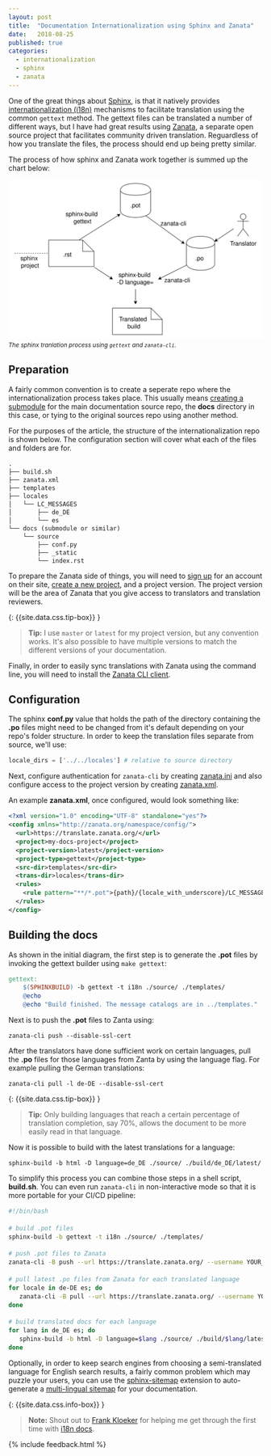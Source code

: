 ```yaml
---
layout: post
title:  "Documentation Internationalization using Sphinx and Zanata"
date:   2018-08-25
published: true
categories:
  - internationalization
  - sphinx
  - zanata
---
```


One of the great things about [Sphinx](http://www.sphinx-doc.org/en/stable/), is
that it natively provides [internationalization (i18n)](http://www.sphinx-doc.org/en/master/intl.html)
mechanisms to facilitate translation using the common `gettext` method. The
gettext files can be translated a number of different ways, but I have had
great results using [Zanata](http://zanata.org/), a separate open source project
that facilitates community driven translation. Reguardless of how you translate
the files, the process should end up being pretty similar.

The process of how sphinx and Zanata work together is summed up the chart below:

![Sphinx translation flow](/assets/images/posts/sphinx-translation-flow.svg) <small><i>The sphinx tranlation process using `gettext` and `zanata-cli`.</i></small>

## Preparation

A fairly common convention is to create a seperate repo where the internationalization
process takes place. This usually means [creating a submodule](https://chrisjean.com/git-submodules-adding-using-removing-and-updating/)
for the main documentation source repo, the **docs** directory in this case, or
tying to the original sources repo using another method.

For the purposes of the article, the structure of the internationalization repo
is shown below. The configuration section will cover what each of the files and
folders are for.

```
.
├── build.sh
├── zanata.xml
├── templates
├── locales
│   └── LC_MESSAGES
│       ├── de_DE
│       └── es
└── docs (submodule or similar)
    └── source
        ├── conf.py
        ├── _static
        └── index.rst
```

To prepare the Zanata side of things, you will need to [sign up](https://translate.zanata.org/)
for an account on their site, [create a new project](http://docs.zanata.org/en/release/user-guide/projects/create-project/),
and a project version. The project version will be the area of Zanata that you
give access to translators and translation reviewers.

{: {{site.data.css.tip-box}} }
> **Tip:** I use `master` or `latest` for my project version, but any convention
> works. It's also possible to have multiple versions to match the different
> versions of your documentation.

Finally, in order to easily sync translations with Zanata using the command
line, you will need to install the [Zanata CLI client](http://docs.zanata.org/en/release/client/).

## Configuration

The sphinx **conf.py** value that holds the path of the directory containing the
**.po** files might need to be changed from it's default depending on your
repo's folder structure. In order to keep the translation files separate from
source, we'll use:

```python
locale_dirs = ['../../locales'] # relative to source directory
```

Next, configure authentication for `zanata-cli` by creating [zanata.ini](http://docs.zanata.org/en/release/client/configuration/)
and also configure access to the project version by creating [zanata.xml](http://docs.zanata.org/en/release/client/configuration/).

An example **zanata.xml**, once configured, would look something like:

```xml
<?xml version="1.0" encoding="UTF-8" standalone="yes"?>
<config xmlns="http://zanata.org/namespace/config/">
  <url>https://translate.zanata.org/</url>
  <project>my-docs-project</project>
  <project-version>latest</project-version>
  <project-type>gettext</project-type>
  <src-dir>templates</src-dir>
  <trans-dir>locales</trans-dir>
  <rules>
    <rule pattern="**/*.pot">{path}/{locale_with_underscore}/LC_MESSAGES/{filename}.po</rule>
  </rules>
</config>
```

## Building the docs

As shown in the initial diagram, the first step is to generate the **.pot** files
by invoking the gettext builder using `make gettext`:

```makefile
gettext:
	$(SPHINXBUILD) -b gettext -t i18n ./source/ ./templates/
	@echo
	@echo "Build finished. The message catalogs are in ../templates."
```

Next is to push the **.pot** files to Zanta using:

```
zanata-cli push --disable-ssl-cert
```

After the translators have done sufficient work on certain languages, pull the
**.po** files for those languages from Zanta by using the language flag. For
example pulling the German translations:

```
zanata-cli pull -l de-DE --disable-ssl-cert
```

{: {{site.data.css.tip-box}} }
> **Tip:** Only building languages that reach a certain percentage of
translation completion, say 70%, allows the document to be more easily read in
that language.

Now it is possible to build with the latest translations for a language:

```
sphinx-build -b html -D language=de_DE ./source/ ./build/de_DE/latest/
```

To simplify this process you can combine those steps in a shell script,
**build.sh**. You can even run `zanata-cli` in non-interactive mode so that it
is more portable for your CI/CD pipeline:

```bash
#!/bin/bash

# build .pot files
sphinx-build -b gettext -t i18n ./source/ ./templates/

# push .pot files to Zanata
zanata-cli -B push --url https://translate.zanata.org/ --username YOUR_USERNAME --key YOUR_KEY --disable-ssl-cert

# pull latest .po files from Zanata for each translated language
for locale in de-DE es; do
   zanata-cli -B pull --url https://translate.zanata.org/ --username YOUR_USERNAME --key YOUR_KEY -l $locale --disable-ssl-cert
done

# build translated docs for each language
for lang in de_DE es; do
   sphinx-build -b html -D language=$lang ./source/ ./build/$lang/latest
done
```

Optionally, in order to keep search engines from choosing a
semi-translated language for English search results, a fairly common problem which may puzzle
your users, you can use the [sphinx-sitemap](https://github.com/jdillard/sphinx-sitemap)
extension to auto-generate a [multi-lingual sitemap](https://en.wikipedia.org/wiki/Sitemaps#Multilingual_and_multinational_Sitemaps) for your documentation.

{: {{site.data.css.info-box}} }
> **Note:** Shout out to [Frank Kloeker](https://github.com/eumel8) for helping
me get through the first time with [i18n docs](http://docs-i18n.readthedocs.io/en/latest/sphinx.html).

{% include feedback.html %}
